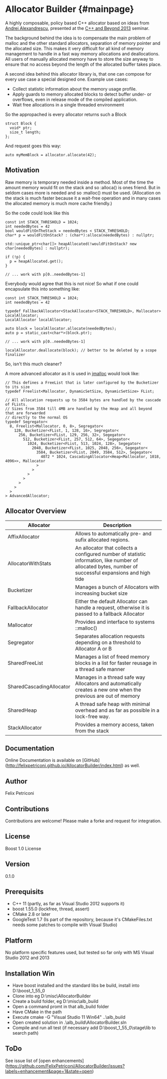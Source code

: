 Allocator Builder {#mainpage}
=================

A highly composable, policy based C++ allocator based on ideas from [Andrei Alexandrescu](http://erdani.com/), presented at the [C++ and Beyond 2013](http://cppandbeyond.com/) seminar.

The background behind the idea is to compensate the main problem of malloc and the other standard allocators, separation of memory pointer and the allocated size. This makes it very difficult for all kind of memory management to handle in a fast way memory allocations and deallocations. 
All users of manually allocated memory have to store the size anyway to ensure that no access beyond the length of the allocated buffer takes place.

A second idea behind this allocator library is, that one can compose for every use case a special designed one. 
Example use cases:
  * Collect statistic information about the memory usage profile.
  * Apply guards to memory allocated blocks to detect buffer under- or overflows, even in release mode of the compiled application.
  * Wait free allocations in a single threaded environmemt

So the appropached is every allocator returns such a Block
~~~
struct Block {
  void* ptr;
  size_t length;
};
~~~

And request goes this way:
~~~
auto myMemBlock = allocator.allocate(42);
~~~

Motivation
----------
Raw memory is temporary needed inside a method. Most of the time the amount memory would fit on the stack and so :alloca() is ones friend. But in seldom cases more is needed and so :malloc() must be used. (Allocation on the stack is much faster because it a wait-free operation and in many cases the allocated memory is much more cache friendly.)

So the code could look like this
~~~ 
const int STACK_THRESHOLD = 1024;
int neededBytes = 42
bool wouldFitOnTheStack = neededBytes < STACK_THRESHOLD;
char* p = wouldFitOnStack? : (char*):alloca(neededBytes) : nullptr;

std::unique_ptr<char[]> heapAllocated(!wouldFitOnStack? new char[neededBytes] : nullptr);

if (!p) {
  p = heapAllocated.get();
}

// ... work with p[0..neededBytes-1]
~~~

Everybody would agree that this is not nice! So what if one could encapsulate this into something like:
~~~
const int STACK_THRESHOLD = 1024;
int neededBytes = 42

typedef FallbackAllocator<StackAllocator<STACK_THRESHOLD>, Mallocator> LocalAllocator; 
LocalAllocator localAllocator;

auto block = localAllocator.allocate(neededBytes);
auto p = static_cast<char*>(block.ptr);

// ... work with p[0..neededBytes-1]

localAllocator.deallocate(block); // better to be deleted by a scope finalizer
~~~  
So, isn't this much cleaner? 


A more advanced allocator as it is used in [jmalloc](http://www.canonware.com/jemalloc/) would look like:
~~~
// This defines a FreeList that is later configured by the Bucketizer to its size
typedef Freelist<Mallocator, DynamicSetSize, DynamicSetSize> FList;

// All allocation requests up to 3584 bytes are handled by the cascade of FLists.
// Sizes from 3584 till 4MB are handled by the Heap and all beyond that are forwarded
// directly to the normal OS
typedef Segregator<
  8, Freelist<Mallocator, 0, 8>, Segregator<
    128, Bucketizer<FList, 1, 128, 16>, Segregator<
      256, Bucketizer<FList, 129, 256, 32>, Segegator<
        512, Bucketizer<FList, 257, 512, 64>, Segegator<
          1024, Bucketizer<FList, 513, 1024, 128>, Segegator<
            2048, Bucketizer<FList, 1025, 2048, 256>, Segegator<
              3584, Bucketizer<FList, 2049, 3584, 512>, Segegator<
                4072 * 1024, CascadingAllocator<Heap<Mallocator, 1018, 4096>>, Mallocator
              >
			>
	      >
		>
      >
	>
  >
> AdvancedAllocator;

~~~
 
  
Allocator Overview
------------------

|Allocator                 |Description                                                                 |
---------------------------|----------------------------------------------------------------------------
| AffixAllocator           | Allows to automatically pre- and sufix allocated regions. |
| AllocatorWithStats       | An allocator that collects a configured number of statistic information, like number of allocated bytes, number of successful expansions and high tide |
| Bucketizer               | Manages a bunch of Allocators with increasing bucket size |
| FallbackAllocator        | Either the default Allocator can handle a request, otherwise it is passed to a fallback Allocator |
| Mallocator               | Provides and interface to systems ::malloc() |
| Segregator               | Separates allocation requests depending on a threshold to Allocator A or B |
| SharedFreeList           | Manages a list of freed memory blocks in a list for faster reusage in a thread safe manner |
| SharedCascadingAllocator | Manages in a thread safe way Allocators and automatically creates a new one when the previous are out of memory |
| SharedHeap               | A thread safe heap with minimal overhead and as far as possible in a lock-free way. |
| StackAllocator           | Provides a memory access, taken from the stack |

Documentation
-------------
  Online Documentation is available on [GitHub] (http://felixpetriconi.github.io/AllocatorBuilder/index.html) as well.

Author 
------
  Felix Petriconi
  

Contributions
-------------

Contributions are welcome! Please make a forke and request for integration.

  
License
-------
  Boost 1.0 License


Version
-------
  0.1.0

Prerequisits
------------
  * C++ 11 (partly, as far as Visual Studio 2012 supports it)
  * boost 1.55.0 (lockfree, thread, assert)
  * CMake 2.8 or later
  * GoogleTest 1.7 (Is part of the repository, because it's CMakeFiles.txt needs some patches to compile with Visual Studio)


Platform
--------
  No platform specific features used, but tested so far only with MS Visual Studio 2012 and 2013

Installation Win
----------------
  * Have boost installed and the standard libs be build, install into D:\boost_1_55_0
  * Clone into eg D:\misc\AllocatorBuilder
  * Create a build folder, eg D:\misc\alb_build
  * Open a command promt in that alb_build folder
  * Have CMake in the path
  * Execute cmake -G "Visual Studio 11 Win64" ..\alb_build
  * Open created solution in .\alb_build\AllocatorBuilder.sln
  * Compile and run all test (if necessary add D:\boost_1_55_0\stage\lib to search path)
  
ToDo
----
  See issue list of [open enhancements] (https://github.com/FelixPetriconi/AllocatorBuilder/issues?labels=enhancement&page=1&state=open)


